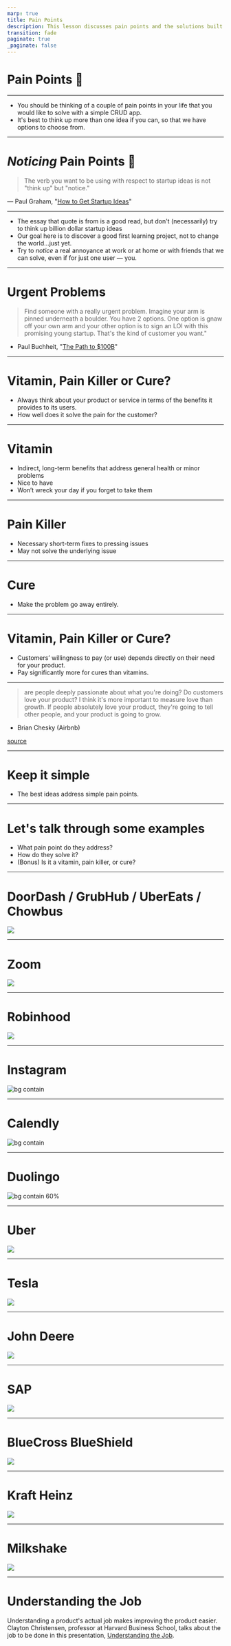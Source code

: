 ```yaml
---
marp: true
title: Pain Points
description: This lesson discusses pain points and the solutions built to address them.
transition: fade
paginate: true
_paginate: false
---
```


# Pain Points 🥲

---

- You should be thinking of a couple of pain points in your life that you would like to solve with a simple CRUD app.
- It's best to think up more than one idea if you can, so that we have options to choose from.

---
# *Noticing* Pain Points 🥲

> The verb you want to be using with respect to startup ideas is not "think up" but "notice."

— Paul Graham, "[How to Get Startup Ideas](http://paulgraham.com/startupideas.html)"

---

- The essay that quote is from is a good read, but don't (necessarily) try to think up billion dollar startup ideas
- Our goal here is to discover a good first learning project, not to change the world...just yet.
- Try to *notice* a real annoyance at work or at home or with friends that we can solve, even if for just one user — you.

---
# Urgent Problems
> Find someone with a really urgent problem. Imagine your arm is pinned underneath a boulder. You have 2 options. One option is gnaw off your own arm and your other option is to sign an LOI with this promising young startup. That's the kind of customer you want."

- Paul Buchheit, "[The Path to $100B](https://www.youtube.com/watch?v=Ir3hGtg0Wog&t=2910s)"

---

# Vitamin, Pain Killer or Cure?

- Always think about your product or service in terms of the benefits it provides to its users.
- How well does it solve the pain for the customer?

---
# Vitamin
- Indirect, long-term benefits that address general health or minor problems
- Nice to have
- Won’t wreck your day if you forget to take them

---

# Pain Killer
- Necessary short-term fixes to pressing issues
- May not solve the underlying issue

---

# Cure
- Make the problem go away entirely.

---
# Vitamin, Pain Killer or Cure?

- Customers’ willingness to pay (or use) depends directly on their need for your product.
- Pay significantly more for cures than vitamins.

---

> are people deeply passionate about what you're doing? Do customers love your product? I think it's more important to measure love than growth. If people absolutely love your product, they're going to tell other people, and your product is going to grow.
- Brian Chesky (Airbnb)

[source](https://www.inc.com/salvador-rodriguez/brian-chesky-ges-entrepreneurship.html)

<!-- better to have 10 people LOVE your product than 100 who sort of like it -->


---

# Keep it simple
- The best ideas address simple pain points.
 
---

# Let's talk through some examples

- What pain point do they address?
- How do they solve it?
- (Bonus) Is it a vitamin, pain killer, or cure?
---
# DoorDash / GrubHub / UberEats / Chowbus


![](./assets/doordash-window.webp)

<!-- 

Pain Point: Difficulty in getting food from favorite restaurants delivered.
Solution: A platform that connects consumers with their favorite local and national restaurants for delivery and takeout.

-->
---
# Zoom

![](./assets/zoom-meeting.webp)

<!-- 
Pain Point: Need for effective remote communication, especially in light of remote work and education trends.

Solution: Provides an easy-to-use video conferencing platform that integrates with multiple systems and allows for widespread collaboration. 

-->

---

# Robinhood

![](./assets/robinhood.webp)

<!--
Pain Point: Traditional stock trading platforms might be complicated or expensive for the average person.

Solution: Offers a free stock trading app that democratizes finance for all.
-->

---
# Instagram

![bg contain](./assets/instagram.webp)

<!-- 
Pain Point: The desire for short, entertaining content on mobile.

Solution: A platform that allows users to create, share, and discover short photos andvideo clips.
-->

---

# Calendly

![bg contain](./assets/calendly.webp)

<!-- 
Pain Point: The back-and-forth of scheduling meetings or appointments.

Solution: Provides a simple way for people to schedule meetings without the email back-and-forth. 
-->

---

# Duolingo

![bg contain 60%](./assets/duolingo.png)

<!-- 
Pain Point: The cost and complexity of learning a new language.

Solution: A gamified language-learning platform that's free and fun. 
-->

---

# Uber

![](./assets/uber.webp)

<!-- 
Pain Point: Getting from one place to another is expensive and slow. (Travel)

Solution: A mobile app where a car picks you up and drives you wherever you want to go.
-->

---

# Tesla

![](./assets/tesla-model-x.webp)

---

# John Deere

![](./assets/john-deere.webp)

---

# SAP

![](./assets/SAP-logo.svg)


---

# BlueCross BlueShield

![](/assets/blue-cross-blue-shield-logo.webp)

---

# Kraft Heinz

![](./assets/kraft-logo.webp)

---

# Milkshake

![](./assets/milkshake-vanilla.webp)

---

# Understanding the Job

Understanding a product's actual job makes improving the product easier. Clayton Christensen, professor at Harvard Business School, talks about the job to be done in this presentation, [Understanding the Job](https://www.youtube.com/watch?v=sfGtw2C95Ms).

